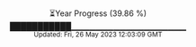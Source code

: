 <p align="center">
⏳Year Progress (39.86 %) <br>
███████████▁▁▁▁▁▁▁▁▁▁▁▁▁▁▁▁▁▁▁ <br>
<sub>Updated: Fri, 26 May 2023 12:03:09 GMT</sub>
</p>

